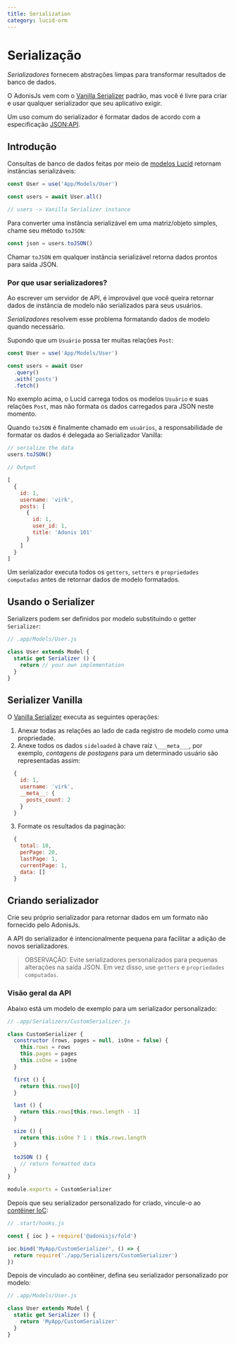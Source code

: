 ```yaml
---
title: Serialization
category: lucid-orm
---
```


# Serialização

*Serializadores* fornecem abstrações limpas para transformar resultados de banco de dados.

O AdonisJs vem com o [Vanilla Serializer](https://github.com/adonisjs/adonis-lucid/blob/develop/src/Lucid/Serializers/Vanilla.js) padrão, mas você é livre para criar e usar qualquer serializador que seu aplicativo exigir.

Um uso comum do serializador é formatar dados de acordo com a especificação [JSON:API](http://jsonapi.org/).

## Introdução
Consultas de banco de dados feitas por meio de [modelos Lucid](/original/markdown/08-Lucid-ORM/01-Getting-Started.md) retornam instâncias serializáveis:

```js
const User = use('App/Models/User')

const users = await User.all()

// users -> Vanilla Serializer instance
```

Para converter uma instância serializável em uma matriz/objeto simples, chame seu método `toJSON`:

```js
const json = users.toJSON()
```

Chamar `toJSON` em qualquer instância serializável retorna dados prontos para saída JSON.

### Por que usar serializadores?
Ao escrever um servidor de API, é improvável que você queira retornar dados de instância de modelo não serializados para seus usuários.

*Serializadores* resolvem esse problema formatando dados de modelo quando necessário.

Supondo que um `Usuário` possa ter muitas relações `Post`:

```js
const User = use('App/Models/User')

const users = await User
  .query()
  .with('posts')
  .fetch()
```

No exemplo acima, o Lucid carrega todos os modelos `Usuário` e suas relações `Post`, mas não formata os dados carregados para JSON neste momento.

Quando `toJSON` é finalmente chamado em `usuários`, a responsabilidade de formatar os dados é delegada ao Serializador Vanilla:

```js
// serialize the data
users.toJSON()
```

```js
// Output

[
  {
    id: 1,
    username: 'virk',
    posts: [
      {
        id: 1,
        user_id: 1,
        title: 'Adonis 101'
      }
    ]
  }
]
```

Um serializador executa todos os `getters`, `setters` e `propriedades computadas` antes de retornar dados de modelo formatados.

## Usando o Serializer
Serializers podem ser definidos por modelo substituindo o getter `Serializer`:

```js
// .app/Models/User.js

class User extends Model {
  static get Serializer () {
    return // your own implementation
  }
}
```

## Serializer Vanilla
O [Vanilla Serializer](https://github.com/adonisjs/adonis-lucid/blob/develop/src/Lucid/Serializers/Vanilla.js) executa as seguintes operações:

1. Anexar todas as relações ao lado de cada registro de modelo como uma propriedade.
2. Anexe todos os dados `sideloaded` à chave raiz `\___meta___`, por exemplo, *contagens de postagens* para um determinado usuário são representadas assim:
```js
  {
    id: 1,
    username: 'virk',
    __meta__: {
      posts_count: 2
    }
  }
  ```
3. Formate os resultados da paginação:
```js
  {
    total: 10,
    perPage: 20,
    lastPage: 1,
    currentPage: 1,
    data: []
  }
  ```

## Criando serializador
Crie seu próprio serializador para retornar dados em um formato não fornecido pelo AdonisJs.

A API do serializador é intencionalmente pequena para facilitar a adição de novos serializadores.

> OBSERVAÇÃO: Evite serializadores personalizados para pequenas alterações na saída JSON. Em vez disso, use `getters` e `propriedades computadas`.

### Visão geral da API
Abaixo está um modelo de exemplo para um serializador personalizado:

```js
// .app/Serializers/CustomSerializer.js

class CustomSerializer {
  constructor (rows, pages = null, isOne = false) {
    this.rows = rows
    this.pages = pages
    this.isOne = isOne
  }

  first () {
    return this.rows[0]
  }

  last () {
    return this.rows[this.rows.length - 1]
  }

  size () {
    return this.isOne ? 1 : this.rows.length
  }

  toJSON () {
    // return formatted data
  }
}

module.exports = CustomSerializer
```

Depois que seu serializador personalizado for criado, vincule-o ao [contêiner IoC](/original/markdown/02-Concept/02-ioc-container.md):

```js
// .start/hooks.js

const { ioc } = require('@adonisjs/fold')

ioc.bind('MyApp/CustomSerializer', () => {
  return require('./app/Serializers/CustomSerializer')
})
```

Depois de vinculado ao contêiner, defina seu serializador personalizado por modelo:

```js
// .app/Models/User.js

class User extends Model {
  static get Serializer () {
    return 'MyApp/CustomSerializer'
  }
}
```
